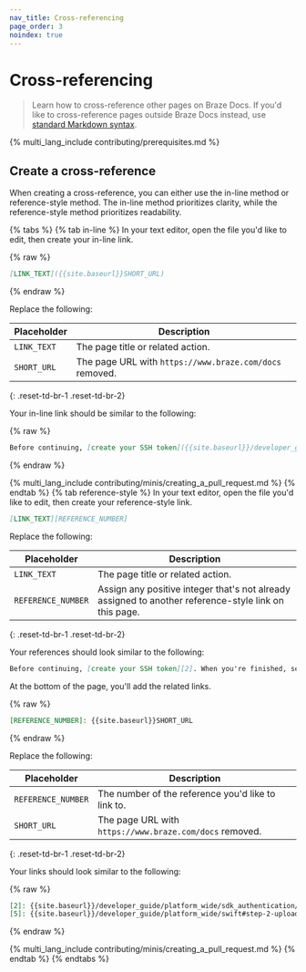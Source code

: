 ```yaml
---
nav_title: Cross-referencing
page_order: 3
noindex: true
---
```


# Cross-referencing

> Learn how to cross-reference other pages on Braze Docs. If you'd like to cross-reference pages outside Braze Docs instead, use [standard Markdown syntax](https://www.markdownguide.org/basic-syntax/#links).

{% multi_lang_include contributing/prerequisites.md %}

## Create a cross-reference

When creating a cross-reference, you can either use the in-line method or reference-style method. The in-line method prioritizes clarity, while the reference-style method prioritizes readability.

{% tabs %}
{% tab in-line %}
In your text editor, open the file you'd like to edit, then create your in-line link.

{% raw %}
```markdown
[LINK_TEXT]({{site.baseurl}}SHORT_URL)
```
{% endraw %}

Replace the following:

| Placeholder | Description                                             |
|-------------|---------------------------------------------------------|
| `LINK_TEXT` | The page title or related action.                       |
| `SHORT_URL` | The page URL with `https://www.braze.com/docs` removed. |
{: .reset-td-br-1 .reset-td-br-2}

Your in-line link should be similar to the following:

{% raw %}
```markdown
Before continuing, [create your SSH token]({{site.baseurl}}/developer_guide/platform_wide/sdk_authentication).
```
{% endraw %}

{% multi_lang_include contributing/minis/creating_a_pull_request.md %}
{% endtab %}
{% tab reference-style %}
In your text editor, open the file you'd like to edit, then create your reference-style link.

```markdown
[LINK_TEXT][REFERENCE_NUMBER]
```

Replace the following:

| Placeholder        | Description                                                              |
|--------------------|--------------------------------------------------------------------------|
| `LINK_TEXT`        | The page title or related action.                                        |
| `REFERENCE_NUMBER` | Assign any positive integer that's not already assigned to another reference-style link on this page. |
{: .reset-td-br-1 .reset-td-br-2}

Your references should look similar to the following:

```markdown
Before continuing, [create your SSH token][2]. When you're finished, see [Step 2: Uploading your token][5].
```

At the bottom of the page, you'll add the related links.

{% raw %}
```markdown
[REFERENCE_NUMBER]: {{site.baseurl}}SHORT_URL
```
{% endraw %}

Replace the following:

| Placeholder        | Description                                             |
|--------------------|---------------------------------------------------------|
| `REFERENCE_NUMBER` | The number of the reference you'd like to link to.      |
| `SHORT_URL`        | The page URL with `https://www.braze.com/docs` removed. |
{: .reset-td-br-1 .reset-td-br-2}

Your links should look similar to the following:

{% raw %}
```markdown
[2]: {{site.baseurl}}/developer_guide/platform_wide/sdk_authentication/
[5]: {{site.baseurl}}/developer_guide/platform_wide/swift#step-2-uploading-your-token
```
{% endraw %}

{% multi_lang_include contributing/minis/creating_a_pull_request.md %}
{% endtab %}
{% endtabs %}

